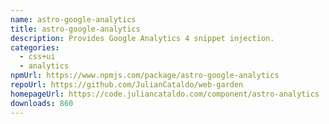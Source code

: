 ```yaml
---
name: astro-google-analytics
title: astro-google-analytics
description: Provides Google Analytics 4 snippet injection.
categories:
  - css+ui
  - analytics
npmUrl: https://www.npmjs.com/package/astro-google-analytics
repoUrl: https://github.com/JulianCataldo/web-garden
homepageUrl: https://code.juliancataldo.com/component/astro-analytics
downloads: 860
---
```

